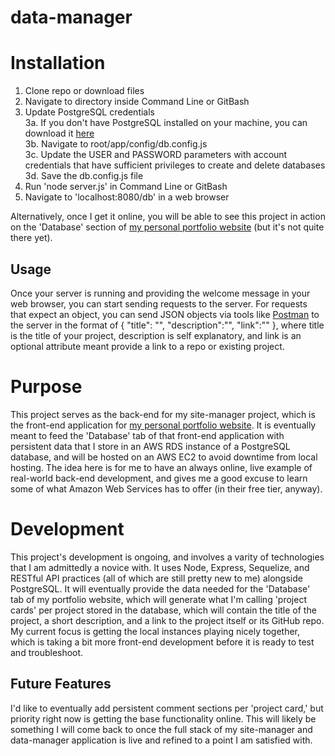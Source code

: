 # data-manager

# Installation
1. Clone repo or download files
2. Navigate to directory inside Command Line or GitBash
3. Update PostgreSQL credentials  
  3a. If you don't have PostgreSQL installed on your machine, you can download it [here](https://www.postgresql.org/download/)  
  3b. Navigate to root/app/config/db.config.js  
  3c. Update the USER and PASSWORD parameters with account credentials that have sufficient privileges to create and delete databases  
  3d. Save the db.config.js file  
4. Run 'node server.js' in Command Line or GitBash
5. Navigate to 'localhost:8080/db' in a web browser

Alternatively, once I get it online, you will be able to see this project in action on the 'Database' section of [my personal portfolio website](http://www.joeykozak.com) (but it's not quite there yet).

## Usage
Once your server is running and providing the welcome message in your web browser, you can start sending requests to the server. For requests that expect an object, you can send JSON objects via tools like [Postman](https://www.postman.com/) to the server in the format of { "title": "", "description":"", "link":"" }, where title is the title of your project, description is self explanatory, and link is an optional attribute meant provide a link to a repo or existing project.

# Purpose
This project serves as the back-end for my site-manager project, which is the front-end application for [my personal portfolio website](http://www.joeykozak.com). It is eventually meant to feed the 'Database' tab of that front-end application with persistent data that I store in an AWS RDS instance of a PostgreSQL database, and will be hosted on an AWS EC2 to avoid downtime from local hosting. The idea here is for me to have an always online, live example of real-world back-end development, and gives me a good excuse to learn some of what Amazon Web Services has to offer (in their free tier, anyway).

# Development
This project's development is ongoing, and involves a varity of technologies that I am admittedly a novice with. It uses Node, Express, Sequelize, and RESTful API practices (all of which are still pretty new to me) alongside PostgreSQL. It will eventually provide the data needed for the 'Database' tab of my portfolio website, which will generate what I'm calling 'project cards' per project stored in the database, which will contain the title of the project, a short description, and a link to the project itself or its GitHub repo. My current focus is getting the local instances playing nicely together, which is taking a bit more front-end development before it is ready to test and troubleshoot.

## Future Features
I'd like to eventually add persistent comment sections per 'project card,' but priority right now is getting the base functionality online. This will likely be something I will come back to once the full stack of my site-manager and data-manager application is live and refined to a point I am satisfied with. 
